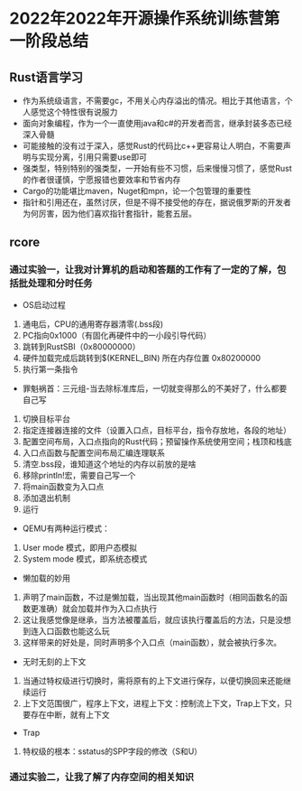 # 2022年2022年开源操作系统训练营第一阶段总结

##  Rust语言学习
- 作为系统级语言，不需要gc，不用关心内存溢出的情况。相比于其他语言，个人感觉这个特性很有说服力
- 面向对象编程，作为一个一直使用java和c#的开发者而言，继承封装多态已经深入骨髓
- 可能接触的没有过于深入，感觉Rust的代码比c++更容易让人明白，不需要声明与实现分离，引用只需要use即可
- 强类型，特别特别的强类型，一开始有些不习惯，后来慢慢习惯了，感觉Rust的作者很谨慎，宁愿报错也要效率和节省内存
- Cargo的功能堪比maven，Nuget和mpn，论一个包管理的重要性
- 指针和引用还在，虽然讨厌，但是不得不接受他的存在，据说俄罗斯的开发者为何厉害，因为他们喜欢指针套指针，能套五层。
## rcore
### 通过实验一，让我对计算机的启动和答题的工作有了一定的了解，包括批处理和分时任务
- OS启动过程
1. 通电后，CPU的通用寄存器清零(.bss段)
2. PC指向0x1000（有固化再硬件中的一小段引导代码）
3. 跳转到RustSBI（0x80000000）
4. 硬件加载完成后跳转到$(KERNEL_BIN) 所在内存位置 0x80200000
5. 执行第一条指令
- 罪魁祸首：三元组-当去除标准库后，一切就变得那么的不美好了，什么都要自己写
1. 切换目标平台
2. 指定连接器连接的文件（设置入口点，目标平台，指令存放地，各段的地址）
3. 配置空间布局，入口点指向的Rust代码；预留操作系统使用空间；栈顶和栈底
4. 入口点函数与配置空间布局汇编连理联系
5. 清空.bss段，谁知道这个地址的内存以前放的是啥
6. 移除println!宏，需要自己写一个
7. 将main函数变为入口点
8. 添加退出机制
9. 运行
- QEMU有两种运行模式：
1. User mode 模式，即用户态模拟
2. System mode 模式，即系统态模式
- 懒加载的妙用
1. 声明了main函数，不过是懒加载，当出现其他main函数时（相同函数名的函数更准确）就会加载并作为入口点执行
2. 这让我感觉像是继承，当方法被覆盖后，就应该执行覆盖后的方法，只是没想到连入口函数也能这么玩
3. 这样带来的好处是，同时声明多个入口点（main函数），就会被执行多次。
- 无时无刻的上下文
1. 当通过特权级进行切换时，需将原有的上下文进行保存，以便切换回来还能继续运行
2. 上下文范围很广，程序上下文，进程上下文：控制流上下文，Trap上下文，只要存在中断，就有上下文
- Trap
1. 特权级的根本：sstatus的SPP字段的修改（S和U）
### 通过实验二，让我了解了内存空间的相关知识
